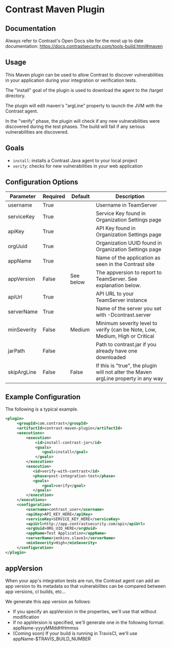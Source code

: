 # Contrast Maven Plugin

## Documentation

Always refer to Contrast's Open Docs site for the most up to date documentation: https://docs.contrastsecurity.com/tools-build.html#maven

## Usage

This Maven plugin can be used to allow Contrast to discover vulnerabilities in your application during your integration or verification tests. 

The "install" goal of the plugin is used to download the agent to the /target directory.

The plugin will edit maven's "argLine" property to launch the JVM with the Contrast agent.

In the "verify" phase, the plugin will check if any new vulnerabilities were discovered during the test phases. The build will fail if any serious vulnerabilities are discovered.

## Goals

* `install`: installs a Contrast Java agent to your local project
* `verify`: checks for new vulnerabilities in your web application


## Configuration Options

| Parameter   | Required | Default    | Description                                                                       |
|-------------|----------|------------|-----------------------------------------------------------------------------------|
| username    | True     |            | Username in TeamServer                                                            |
| serviceKey  | True     |            | Service Key found in Organization Settings page                                   |
| apiKey      | True     |            | API Key found in Organization Settings page                                       |
| orgUuid     | True     |            | Organization UUID found in Organization Settings page                             |
| appName     | True     |            | Name of the application as seen in the Contrast site                              |
| appVersion  | False    | See below  | The appversion to report to TeamServer. See explanation below.                    |
| apiUrl      | True     |            | API URL to your TeamServer instance                                               |
| serverName  | True     |            | Name of the server you set with -Dcontrast.server                                 |
| minSeverity | False    | Medium     | Minimum severity level to verify (can be Note, Low, Medium, High or Critical      |
| jarPath     | False    |            | Path to contrast.jar if you already have one downloaded                           |
| skipArgLine | False    | False      | If this is "true", the plugin will not alter the Maven argLine property in any way|

## Example Configuration

The following is a typical example.

```xml
<plugin>
     <groupId>com.contrast</groupId>
     <artifactId>contrast-maven-plugin</artifactId>
     <executions>
         <execution>
             <id>install-contrast-jar</id>
             <goals>
                <goal>install</goal>
             </goals>
         </execution>
         <execution>
            <id>verify-with-contrast</id>
            <phase>post-integration-test</phase>
            <goals>
                <goal>verify</goal>
            </goals>
         </execution>
     </executions>
     <configuration>
         <username>contrast_user</username>
         <apiKey>API_KEY_HERE</apiKey>
         <serviceKey>SERVICE_KEY_HERE</serviceKey>
         <apiUrl>http://app.contrastsecurity.com/api</apiUrl>
         <orgUuid>ORG_UID_HERE</orgUuid>
         <appName>Test Application</appName>
         <serverName>jenkins.slave1</serverName>
         <minSeverity>High</minSeverity>
     </configuration>
</plugin>
```

## appVersion

When your app's integration tests are run, the Contrast agent can add an app version to its metadata so that vulnerabilites can be compared between app versions, cI builds, etc...

We generate this app version as follows:

* If you specify an appVersion in the properties, we'll use that without modification
* If no appVersion is specified, we'll generate one in the following format: appName-yyyyMMddHHmmss
* (Coming soon) If your build is running in TravisCI, we'll use appName-$TRAVIS_BUILD_NUMBER
